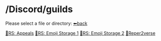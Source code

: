 # /Discord/guilds
Please select a file or directory:
[⬅back](https://reper2.github.io/Downloadable-Files/md/Discord/discord)

[📁RS: Appeals](https://reper2.github.io/Downloadable-Files/md/guilds/RS-Appeals)
[📁RS: Emoji Storage 1]()
[📁RS: Emoji Storage 2]()
[📁Reper2verse]()
